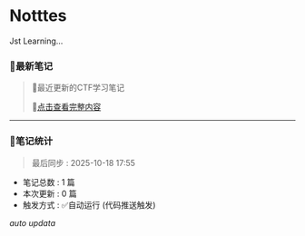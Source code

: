 # Notttes
Jst Learning...





### 📖最新笔记

**[](./)**

> 📅最近更新的CTF学习笔记
> 
> 🔗[点击查看完整内容](./)

---


### 🚀笔记统计
> 最后同步 : 2025-10-18 17:55

- 笔记总数 : 1 篇
- 本次更新 : 0 篇
- 触发方式 : ✅自动运行 (代码推送触发)

*auto updata*
